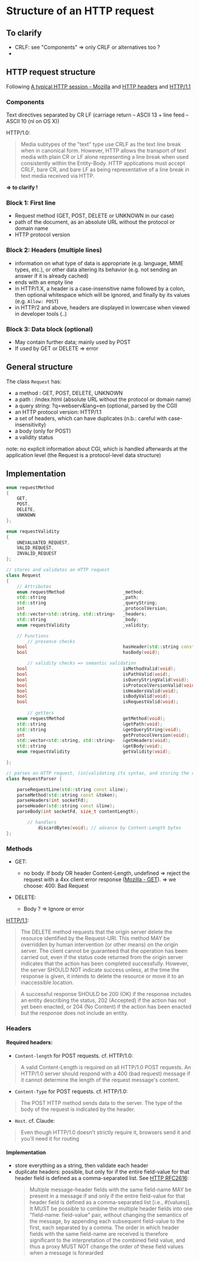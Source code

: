 # Structure of an HTTP request

## To clarify
- CRLF: see "Components" => only CRLF or alternatives too ?
- 

## HTTP request structure
Following [A typical HTTP session - Mozilla](https://developer.mozilla.org/en-US/docs/Web/HTTP/Guides/Session) and [HTTP headers](https://developer.mozilla.org/en-US/docs/Web/HTTP/Reference/Headers) and [HTTP/1.1](https://www.w3.org/Protocols/rfc2616/rfc2616-sec9.html#sec9.7)

### Components
Text directives separated by CR LF (carriage return – ASCII 13 + line feed – ASCII 10 (nl on OS X))

HTTP/1.0:
> Media subtypes of the "text" type use CRLF as the text line break when in canonical form. However, HTTP allows the transport of text media with plain CR or LF alone representing a line break when used consistently within the Entity-Body. HTTP applications must accept CRLF, bare CR, and bare LF as being representative of a line break in text media received via HTTP.

**=> to clarify !**

### Block 1: First line
- Request method (GET, POST, DELETE or UNKNOWN in our case)
- path of the document, as an absolute URL without the protocol or domain name
- HTTP protocol version

### Block 2: Headers (multiple lines)
- information on what type of data is appropriate (e.g. language, MIME types, etc.), or other data altering its behavior (e.g. not sending an answer if it is already cached)
- ends with an empty line
- in HTTP/1.X, a header is a case-insensitive name followed by a colon, then optional whitespace which will be ignored, and finally by its values (e.g. `Allow: POST`)
- in HTTP/2 and above, headers are displayed in lowercase when viewed in developer tools (..)

### Block 3: Data block (optional)
- May contain further data; mainly used by POST
- If used by GET or DELETE => error

## General structure
The class `Request` has:
- a method : GET, POST, DELETE, UNKNOWN
- a path : /index.html (absolute URL without the protocol or domain name)
- a query string: ?q=webserv&lang=en (optional, parsed by the CGI)
- an HTTP protocol version: HTTP/1.1
- a set of headers, which can have duplicates (n.b.: careful with case-insensitivity)
- a body (only for POST)
- a validity status

note: no explicit information about CGI, which is handled afterwards at the application level (the Request is a protocol-level data structure)

## Implementation
```cpp
enum requestMethod
{
    GET,
    POST,
    DELETE,
    UNKNOWN
};

enum requestValidity
{
	UNEVALUATED_REQUEST,
	VALID_REQUEST,
	INVALID_REQUEST
};

// stores and validates an HTTP request
class Request
{
	// Attributes
	enum requestMethod						_method; 
	std::string								_path;
	std::string								_queryString;
	int										_protocolVersion;
	std::vector<std::string, std::string>	_headers;
	std::string								_body;
	enum requestValidity					_validity;

	// Functions
		// presence checks
	bool									hasHeader(std::string const &); // whether a specific header is present
	bool									hasBody(void);

		// validity checks => semantic validation
	bool									isMethodValid(void);
	bool									isPathValid(void);
	bool									isQueryStringValid(void);
	bool									isProtocolVersionValid(void);
	bool									isHeadersValid(void);
	bool									isBodyValid(void);
	bool									isRequestValid(void);
	
		// getters
	enum requestMethod						getMethod(void); 
	std::string								&getPath(void);
	std::string								&getQueryString(void);
	int										getProtocolVersion(void);
	std::vector<std::string, std::string>	&getHeaders(void);
	std::string								&getBody(void);
	enum requestValidity					getValidity(void);

};

// parses an HTTP request, (in)validating its syntax, and storing the result in a Request object
class RequestParser {

	parseRequestLine(std::string const &line);
	parseMethod(std::string const &token);
	parseHeaders(int socketFd);
	parseHeader(std::string const &line);
	parseBody(int socketFd, size_t contentLength);

		// handlers
			discardBytes(void); // advance by Content-Length bytes
};
```

### Methods
- GET:
	- no body. If body OR header Content-Length, undefined => reject the request with a 4xx client error response ([Mozilla - GET](https://developer.mozilla.org/en-US/docs/Glossary/Cacheable)). => we choose: 400: Bad Request

- DELETE:
	- Body ? => Ignore or error

[HTTP/1.1](https://www.w3.org/Protocols/rfc2616/rfc2616-sec9.html#sec9.7):
> The DELETE method requests that the origin server delete the resource identified by the Request-URI. This method MAY be overridden by human intervention (or other means) on the origin server. The client cannot be guaranteed that the operation has been carried out, even if the status code returned from the origin server indicates that the action has been completed successfully. However, the server SHOULD NOT indicate success unless, at the time the response is given, it intends to delete the resource or move it to an inaccessible location.

> A successful response SHOULD be 200 (OK) if the response includes an entity describing the status, 202 (Accepted) if the action has not yet been enacted, or 204 (No Content) if the action has been enacted but the response does not include an entity.

### Headers
#### Required headers:
- `Content-length` for POST requests. cf. HTTP/1.0:
> A valid Content-Length is required on all HTTP/1.0 POST requests. An HTTP/1.0 server should respond with a 400 (bad request) message if it cannot determine the length of the request message's content.<br>
- `Content-Type` for POST requests. cf. HTTP/1.0:
> The POST HTTP method sends data to the server. The type of the body of the request is indicated by the  header.
- `Host`. cf. Claude:
> Even though HTTP/1.0 doesn't strictly require it, browsers send it and you'll need it for routing

#### Implementation
- store everything as a string, then validate each header
- duplicate headers: possible, but only for if the entire field-value for that header field is defined as a comma-separated list. See
[HTTP RFC2616](https://www.w3.org/Protocols/rfc2616/rfc2616-sec4.html#sec4.2):
	> Multiple message-header fields with the same field-name MAY be present in a message if and only if the entire field-value for that header field is defined as a comma-separated list [i.e., #(values)]. It MUST be possible to combine the multiple header fields into one "field-name: field-value" pair, without changing the semantics of the message, by appending each subsequent field-value to the first, each separated by a comma. The order in which header fields with the same field-name are received is therefore significant to the interpretation of the combined field value, and thus a proxy MUST NOT change the order of these field values when a message is forwarded
